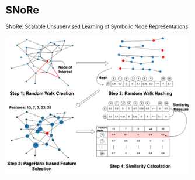 # SNoRe
SNoRe: Scalable Unsupervised Learning of Symbolic Node Representations

![algorithm overview](/images/algorithm_overview.png)